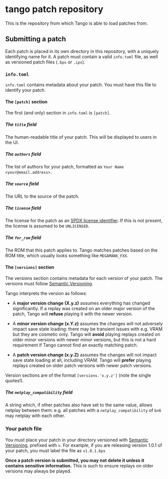 # tango patch repository

This is the repository from which Tango is able to load patches from.

## Submitting a patch

Each patch is placed in its own directory in this repository, with a uniquely identifying name for it. A patch must contain a valid `info.toml` file, as well as versioned patch files (`.bps` or `.ips`).

### `info.toml`

`info.toml` contains metadata about your patch. You must have this file to identify your patch.

#### The `[patch]` section

The first (and only) section in `info.toml` is `[patch]`.

##### The `title` field

The human-readable title of your patch. This will be displayed to users in the UI.

##### The `authors` field

The list of authors for your patch, formatted as `Your Name <your@email.address>`.

##### The `source` field

The URL to the source of the patch.

##### The `license` field

The license for the patch as an [SPDX license identifier](https://spdx.dev/licenses/). If this is not present, the license is assumed to be `UNLICENSED`.

##### The `for_rom` field

The ROM that this patch applies to. Tango matches patches based on the ROM title, which usually looks something like `MEGAMAN6_FXX`.

#### The `[versions]` section

The versions section contains metadata for each version of your patch. The versions must follow [Semantic Versioning](https://semver.org/).

Tango interprets the version as follows:

-   A **major version change (X.y.z)** assumes everything has changed significantly. If a replay was created on an older major version of the patch, Tango will **refuse** playing it with the newer version.

-   A **minor version change (x.Y.z)** assumes the changes will not adversely impact save state loading: there may be transient issues with e.g. VRAM but they are cosmetic only. Tango will **avoid** playing replays created on older minor versions with newer minor versions, but this is not a hard requirement if Tango cannot find an exactly matching patch.

-   A **patch version change (x.y.Z)** assumes the changes will not impact save state loading at all, including VRAM. Tango will **prefer** playing replays created on older patch versions with newer patch versions.

Version sections are of the format `[versions.'x.y.z']` (note the single quotes!).

##### The `netplay_compatibility` field

A string which, if other patches also have set to the same value, allows netplay between them: e.g. all patches with a `netplay_compatibility` of `bn6` may netplay with each other.

### Your patch file

You must place your patch in your directory versioned with [Semantic Versioning](https://semver.org/), prefixed with `v`. For example, if you are releasing version 1.0.1 of your patch, you must label the file as `v1.0.1.bps`

**Once a patch version is submitted, you may not delete it unless it contains sensitive information.** This is such to ensure replays on older versions may always be played.
